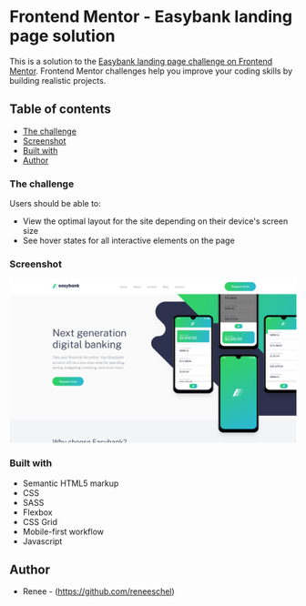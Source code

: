 # Frontend Mentor - Easybank landing page solution

This is a solution to the [Easybank landing page challenge on Frontend Mentor](https://www.frontendmentor.io/challenges/easybank-landing-page-WaUhkoDN). Frontend Mentor challenges help you improve your coding skills by building realistic projects. 

## Table of contents
  - [The challenge](#the-challenge)
  - [Screenshot](#screenshot)
  - [Built with](#built-with)
  - [Author](#author)


### The challenge

Users should be able to:

- View the optimal layout for the site depending on their device's screen size
- See hover states for all interactive elements on the page

### Screenshot

![](/images/screenshot-easybank-landing-page-frontend-mentor.png)


### Built with

- Semantic HTML5 markup
- CSS
- SASS
- Flexbox
- CSS Grid
- Mobile-first workflow
- Javascript


## Author

- Renee - (https://github.com/reneeschel)
